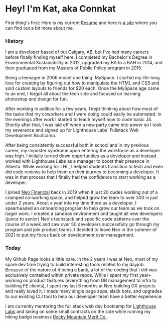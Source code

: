 # Hey! I'm Kat, aka Connkat

First thing's first: Here is my current [Resume](https://github.com/connkat/Resume/blob/master/KConnolly.pdf) and here is [a site](http://connkat.com) where you can find out a bit more about me. 

### History 

I am a developer based of out Calgary, AB, but I've had many careers before finally finding myself here. I completed my Bachelor's Degree in Environmental Sustainability in 2012, upgraded my BA to a BAH in 2014, and then graduated from my Masters of Public Policy program in 2015. 

Being a teenager in 2006 meant one thing: MySpace. I started my life-long love for creating by figuring out how to manipulate the HTML and CSS and sold custom layouts to friends for $20 each. Once the MySpace age came to an end, I forgot all about the tech side and focused on learning photoshop and design for fun. 

After working in politics for a few years, I kept thinking about how most of the tasks that my coworkers and I were doing could easily be automated. In the evenings after work I started to teach myself how to code basic JS. Shortly after that, I was laid off when a new party came into power so I took my severance and signed up for Lighthouse Labs' Fullstack Web Development Bootcamp. 

After being consistently successful both in school and in my previous career, my imposter syndrome upon entering the workforce as a developer was high. I initially turned down opportunities as a developer and instead worked with Lighthouse Labs as a manager to boost their presence in Alberta. While working for LHL, I helped students transition to tech and even did code reviews to help them on their journey to becoming a developer. It was in that process that I finally had the confidence to start working as a developer. 

I joined [Neo Financial](http://neofinancial.com) back in 2019 when it just 20 dudes working out of a cramped co-working space, and helped grow the team to over 300 in just under 2 years. About a year into my time there as a developer, I spearheaded an onboarding program to help grow our team as we took on larger work. I created a sandbox environment and taught all new developers (junior to senior) Neo's techstack and specific code patterns over the course of a week and saw over 50 developers successfully go through my program and join product teams. I decided to leave Neo in the summer of 2021 to put my focus back on development over management. 

### Today

My Github Page looks a little bare. In the 2 years I was at Neo, most of my spare dev time trying to build interesting tools related to my dayjob. Because of the nature of it being a bank, a lot of the coding that I did was exclusively contained within private repos. While I spent my first year+ working on product features (everything from DB management to infra to building FE clients), I spent my last 6 months at Neo building DX projects and really loved it. I made many single page apps, slack bots, and upgrades to our existing CLI tool to help our developer team have a better experience.

I am currently mentoring the full stack web dev bootcamp for [Lighthouse Labs](http://lighthouselabs.ca) and taking on some small contracts on the side while running my hiking badge business [Rocky Mountain Merit Co.](https://www.instagram.com/rockymountainmeritco).
